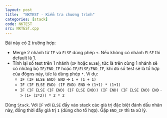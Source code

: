 ```yaml
---
layout: post
title:  "NKTEST - Kiểm tra chương trình"
categories: [stack]
code: NKTEST
src: NKTEST.cpp
---
```


Bài này có 2 trường hợp:
+ Merge 2 nhánh từ `IF` và `ELSE` dùng phép `+`. Nếu không có nhánh `ELSE` thì default là 1.
+ Tính lại số test trên 1 nhánh (`IF` hoặc `ELSE`), tức là trên cùng 1 nhánh sẽ có những bộ `IF/END_IF` hoặc `IF/ELSE/END_IF`, khi đó số test sẽ là tổ hợp của đôgns này, tức là dùng phép `*`. Ví dụ:
	+ `IF (IF ELSE END) END` -> `1 + (1 + 1)`
	+ `IF (IF ELSE END) (IF END) END` -> `(1+1) * (1+1)`
	+ `IF (IF ELSE (IF END) (IF ELSE END)) (IF END) (IF ELSE END) END` -> `(1+ (2*2)) * 2 * 2`

Dùng `Stack`. Với `IF` với `ELSE` đẩy vào stack các giá trị đặc biệt đánh dấu nhãn này, đồng thời đẩy giá trị `1` (dùng cho tổ hợp). Gặp `END_IF` thì ta xử lý.
